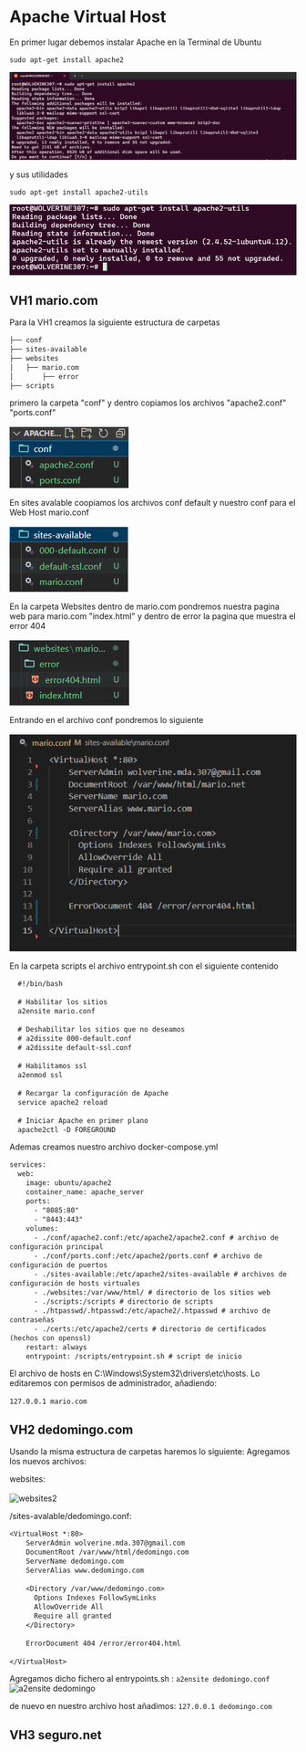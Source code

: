 # Apache Virtual Host
En primer lugar debemos instalar Apache en la Terminal de Ubuntu
```
sudo apt-get install apache2
```
![sudo apt-get install apache2](./imgs/intal_apache.png)

y sus utilidades
```
sudo apt-get install apache2-utils
```
![sudo apt-get install apache2-utils](./imgs/instal_apache2.png)


## VH1 mario.com
Para la VH1 creamos la siguiente estructura de carpetas

```
├── conf
├── sites-available
├── websites
│   ├── mario.com
│       ├── error
├── scripts
```

primero la carpeta "conf" y dentro copiamos los archivos "apache2.conf" "ports.conf"
<br><br>
![carpeta conf](./imgs/carpeta_conf.png)

En sites avalable coopiamos los archivos conf default y nuestro conf para el Web Host mario.conf
<br><br>
![carpeta sites available](./imgs/carpeta_sites_available.png)

En la carpeta Websites dentro de mario.com pondremos nuestra pagina web para mario.com "index.html" y dentro de error la pagina que muestra el error 404
<br><br>
![Carpeta websites](./imgs/carpeta_websites.png)

Entrando en el archivo conf pondremos lo siguiente<br><br>
![conf](./imgs/mario_conf.png)

En la carpeta scripts el archivo entrypoint.sh con el siguiente contenido

```
  #!/bin/bash
  
  # Habilitar los sitios
  a2ensite mario.conf
  
  # Deshabilitar los sitios que no deseamos
  # a2dissite 000-default.conf
  # a2dissite default-ssl.conf
  
  # Habilitamos ssl
  a2enmod ssl
  
  # Recargar la configuración de Apache
  service apache2 reload
  
  # Iniciar Apache en primer plano
  apache2ctl -D FOREGROUND
```

Ademas creamos nuestro archivo docker-compose.yml
```
services:
  web:
    image: ubuntu/apache2
    container_name: apache_server
    ports:
      - "8085:80"
      - "8443:443"
    volumes:
      - ./conf/apache2.conf:/etc/apache2/apache2.conf # archivo de configuración principal
      - ./conf/ports.conf:/etc/apache2/ports.conf # archivo de configuración de puertos
      - ./sites-available:/etc/apache2/sites-available # archivos de configuración de hosts virtuales
      - ./websites:/var/www/html/ # directorio de los sitios web
      - ./scripts:/scripts # directorio de scripts
      - ./htpasswd/.htpasswd:/etc/apache2/.htpasswd # archivo de contraseñas
      - ./certs:/etc/apache2/certs # directorio de certificados (hechos con openssl)
    restart: always
    entrypoint: /scripts/entrypoint.sh # script de inicio
```

El archivo de hosts en C:\Windows\System32\drivers\etc\hosts. 
Lo editaremos con permisos de administrador, añadiendo:

```127.0.0.1 mario.com```

## VH2 dedomingo.com
Usando la misma estructura de carpetas haremos lo siguiente:
Agregamos los nuevos archivos:

websites: <br><br>
![websites2](./imgs/website2.png)<br>

/sites-avalable/dedomingo.conf:

```
<VirtualHost *:80>
	ServerAdmin wolverine.mda.307@gmail.com
	DocumentRoot /var/www/html/dedomingo.com
	ServerName dedomingo.com
	ServerAlias www.dedomingo.com

	<Directory /var/www/dedomingo.com> 
      Options Indexes FollowSymLinks
      AllowOverride All
      Require all granted
    </Directory>

	ErrorDocument 404 /error/error404.html

</VirtualHost>
```

Agregamos dicho fichero al entrypoints.sh : ```a2ensite dedomingo.conf```<br>
![a2ensite dedomingo](./imgs/a2ensiteDedomingo.png)

de nuevo en nuestro archivo host añadimos: ```127.0.0.1 dedomingo.com```

## VH3 seguro.net
